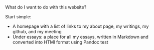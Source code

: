 What do I want to do with this website?

Start simple:
- A homepage with a list of links to my about page, my writings, my github, and my meeting
- Under essays: a place for all my essays, written in Markdown and converted into HTMl format using Pandoc
test

